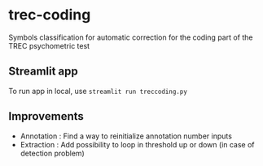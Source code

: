 # trec-coding
Symbols classification for automatic correction for the coding part of the TREC psychometric test

## Streamlit app

To run app in local, use ``streamlit run treccoding.py``

## Improvements

* Annotation : Find a way to reinitialize annotation number inputs
* Extraction : Add possibility to loop in threshold up or down (in case of detection problem)